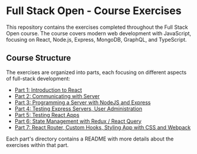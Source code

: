 # Full Stack Open - Course Exercises

This repository contains the exercises completed throughout the Full Stack Open course. The course covers modern web development with JavaScript, focusing on React, Node.js, Express, MongoDB, GraphQL, and TypeScript.

## Course Structure

The exercises are organized into parts, each focusing on different aspects of full-stack development:

- [Part 1: Introduction to React](./part1/README.md)
- [Part 2: Communicating with Server](./part2/README.md)
- [Part 3: Programming a Server with NodeJS and Express](./part3/README.md)
- [Part 4: Testing Express Servers, User Administration](./part4/README.md)
- [Part 5: Testing React Apps](./part5/README.md)
- [Part 6: State Management with Redux / React Query](./part6/README.md)
- [Part 7: React Router, Custom Hooks, Styling App with CSS and Webpack](./part7/README.md)

Each part's directory contains a README with more details about the exercises within that part.
